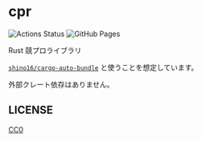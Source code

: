 # cpr

![Actions Status](https://github.com/shino16/cpr/workflows/check/badge.svg)
![GitHub Pages](https://img.shields.io/static/v1?label=GitHub+Pages&message=+&color=brightgreen&logo=github)

Rust 競プロライブラリ

[`shino16/cargo-auto-bundle`](https://github.com/shino16/cargo-auto-bundle) と使うことを想定しています。

外部クレート依存はありません。

## LICENSE

[CC0](https://creativecommons.org/share-your-work/public-domain/cc0)
